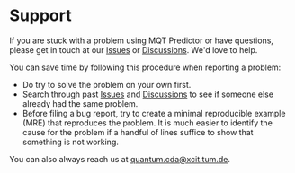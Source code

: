 <!--- This file has been generated from an external template. Please do not modify it directly. -->
<!--- Changes should be contributed to https://github.com/munich-quantum-toolkit/templates. -->

# Support

If you are stuck with a problem using MQT Predictor or have questions, please get in touch at our [Issues] or [Discussions].
We'd love to help.

You can save time by following this procedure when reporting a problem:

- Do try to solve the problem on your own first.
- Search through past [Issues] and [Discussions] to see if someone else already had the same problem.
- Before filing a bug report, try to create a minimal reproducible example (MRE) that reproduces the problem.
  It is much easier to identify the cause for the problem if a handful of lines suffice to show that something is not working.

You can also always reach us at [quantum.cda@xcit.tum.de](mailto:quantum.cda@xcit.tum.de).

[Issues]: https://github.com/munich-quantum-toolkit/predictor/issues
[Discussions]: https://github.com/munich-quantum-toolkit/predictor/discussions
